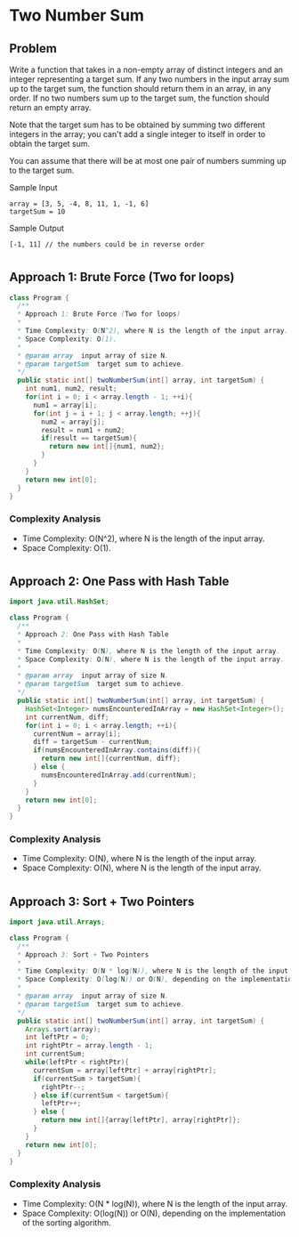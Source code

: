 # Two Number Sum

## Problem

Write a function that takes in a non-empty array of distinct integers and an integer representing a target sum. If any two numbers in the input array sum up to the target sum, the function should return them in an array, in any order. If no two numbers sum up to the target sum, the function should return an empty array.

Note that the target sum has to be obtained by summing two different integers in the array; you can't add a single integer to itself in order to obtain the target sum.

You can assume that there will be at most one pair of numbers summing up to the target sum.

Sample Input

```
array = [3, 5, -4, 8, 11, 1, -1, 6]
targetSum = 10
```

Sample Output

```
[-1, 11] // the numbers could be in reverse order
```

#

## Approach 1: Brute Force (Two for loops)

```JAVA
class Program {
  /**
  * Approach 1: Brute Force (Two for loops)
  *
  * Time Complexity: O(N^2), where N is the length of the input array.
  * Space Complexity: O(1).
  *
  * @param array  input array of size N.
  * @param targetSum  target sum to achieve.
  */
  public static int[] twoNumberSum(int[] array, int targetSum) {
    int num1, num2, result;
    for(int i = 0; i < array.length - 1; ++i){
      num1 = array[i];
      for(int j = i + 1; j < array.length; ++j){
        num2 = array[j];
        result = num1 + num2;
        if(result == targetSum){
          return new int[]{num1, num2};
        }
      }
    }
    return new int[0];
  }
}

```

### Complexity Analysis

- Time Complexity: O(N^2), where N is the length of the input array.
- Space Complexity: O(1).

#

## Approach 2: One Pass with Hash Table

```JAVA
import java.util.HashSet;

class Program {
  /**
  * Approach 2: One Pass with Hash Table
  *
  * Time Complexity: O(N), where N is the length of the input array.
  * Space Complexity: O(N), where N is the length of the input array.
  *
  * @param array  input array of size N.
  * @param targetSum  target sum to achieve.
  */
  public static int[] twoNumberSum(int[] array, int targetSum) {
    HashSet<Integer> numsEncounteredInArray = new HashSet<Integer>();
    int currentNum, diff;
    for(int i = 0; i < array.length; ++i){
      currentNum = array[i];
      diff = targetSum - currentNum;
      if(numsEncounteredInArray.contains(diff)){
        return new int[]{currentNum, diff};
      } else {
        numsEncounteredInArray.add(currentNum);
      }
    }
    return new int[0];
  }
}

```

### Complexity Analysis

- Time Complexity: O(N), where N is the length of the input array.
- Space Complexity: O(N), where N is the length of the input array.

#

## Approach 3: Sort + Two Pointers

```JAVA
import java.util.Arrays;

class Program {
  /**
  * Approach 3: Sort + Two Pointers
  *
  * Time Complexity: O(N * log(N)), where N is the length of the input array.
  * Space Complexity: O(log(N)) or O(N), depending on the implementation of the sorting algorithm.
  *
  * @param array  input array of size N.
  * @param targetSum  target sum to achieve.
  */
  public static int[] twoNumberSum(int[] array, int targetSum) {
    Arrays.sort(array);
    int leftPtr = 0;
    int rightPtr = array.length - 1;
    int currentSum;
    while(leftPtr < rightPtr){
      currentSum = array[leftPtr] + array[rightPtr];
      if(currentSum > targetSum){
        rightPtr--;
      } else if(currentSum < targetSum){
        leftPtr++;
      } else {
        return new int[]{array[leftPtr], array[rightPtr]};
      }
    }
    return new int[0];
  }
}

```

### Complexity Analysis

- Time Complexity: O(N \* log(N)), where N is the length of the input array.
- Space Complexity: O(log(N)) or O(N), depending on the implementation of the sorting algorithm.
